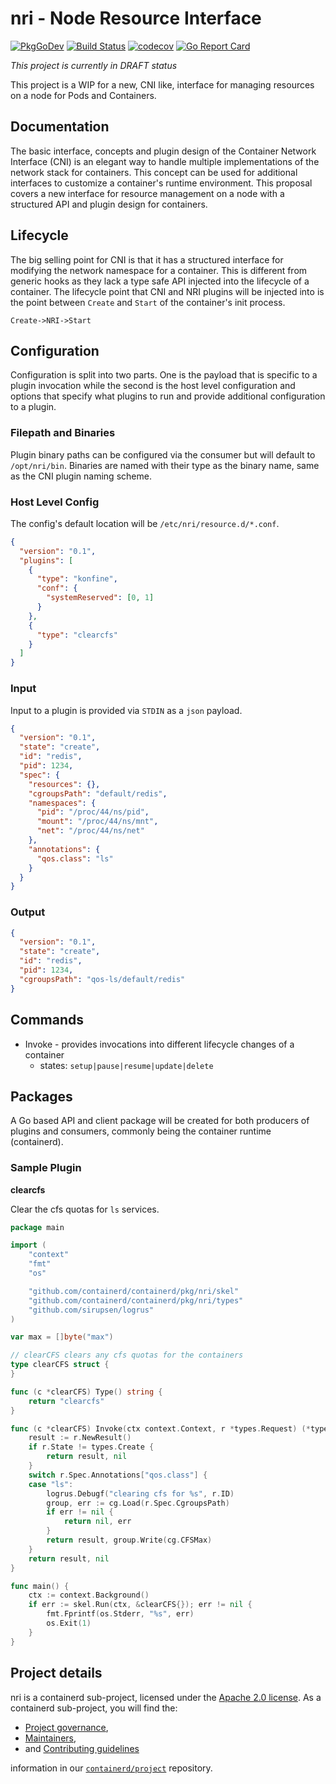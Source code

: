 # nri - Node Resource Interface

[![PkgGoDev](https://pkg.go.dev/badge/github.com/ZentriaMC/nri)](https://pkg.go.dev/github.com/ZentriaMC/nri)
[![Build Status](https://github.com/ZentriaMC/nri/workflows/CI/badge.svg)](https://github.com/ZentriaMC/nri/actions?query=workflow%3ACI)
[![codecov](https://codecov.io/gh/ZentriaMC/nri/branch/master/graph/badge.svg)](https://codecov.io/gh/ZentriaMC/nri)
[![Go Report Card](https://goreportcard.com/badge/github.com/ZentriaMC/nri)](https://goreportcard.com/report/github.com/ZentriaMC/nri)

*This project is currently in DRAFT status*

This project is a WIP for a new, CNI like, interface for managing resources on a node for Pods and Containers.

## Documentation

The basic interface, concepts and plugin design of the Container Network Interface (CNI) is an elegant way to handle multiple implementations of the network stack for containers.
This concept can be used for additional interfaces to customize a container's runtime environment.
This proposal covers a new interface for resource management on a node with a structured API and plugin design for containers.

## Lifecycle

The big selling point for CNI is that it has a structured interface for modifying the network namespace for a container.
This is different from generic hooks as they lack a type safe API injected into the lifecycle of a container.
The lifecycle point that CNI and NRI plugins will be injected into is the point between `Create` and `Start` of the container's init process.

`Create->NRI->Start`

## Configuration

Configuration is split into two parts.  One is the payload that is specific to a plugin invocation while the second is the host level configuration and options that specify what plugins to run and provide additional configuration to a plugin.

### Filepath and Binaries

Plugin binary paths can be configured via the consumer but will default to `/opt/nri/bin`.
Binaries are named with their type as the binary name, same as the CNI plugin naming scheme.

### Host Level Config

The config's default location will be `/etc/nri/resource.d/*.conf`.

```json
{
  "version": "0.1",
  "plugins": [
    {
      "type": "konfine",
      "conf": {
        "systemReserved": [0, 1]
      }
    },
    {
      "type": "clearcfs"
    }
  ]
}
```

### Input

Input to a plugin is provided via `STDIN` as a `json` payload.

```json
{
  "version": "0.1",
  "state": "create",
  "id": "redis",
  "pid": 1234,
  "spec": {
    "resources": {},
    "cgroupsPath": "default/redis",
    "namespaces": {
      "pid": "/proc/44/ns/pid",
      "mount": "/proc/44/ns/mnt",
      "net": "/proc/44/ns/net"
    },
    "annotations": {
      "qos.class": "ls"
    }
  }
}
```

### Output

```json
{
  "version": "0.1",
  "state": "create",
  "id": "redis",
  "pid": 1234,
  "cgroupsPath": "qos-ls/default/redis"
}
```

## Commands

*  Invoke - provides invocations into different lifecycle changes of a container
	- states: `setup|pause|resume|update|delete`

## Packages

A Go based API and client package will be created for both producers of plugins and consumers, commonly being the container runtime (containerd).

### Sample Plugin

**clearcfs**

Clear the cfs quotas for `ls` services.


```go
package main

import (
	"context"
	"fmt"
	"os"

	"github.com/containerd/containerd/pkg/nri/skel"
	"github.com/containerd/containerd/pkg/nri/types"
	"github.com/sirupsen/logrus"
)

var max = []byte("max")

// clearCFS clears any cfs quotas for the containers
type clearCFS struct {
}

func (c *clearCFS) Type() string {
	return "clearcfs"
}

func (c *clearCFS) Invoke(ctx context.Context, r *types.Request) (*types.Result, error) {
	result := r.NewResult()
	if r.State != types.Create {
		return result, nil
	}
	switch r.Spec.Annotations["qos.class"] {
	case "ls":
		logrus.Debugf("clearing cfs for %s", r.ID)
		group, err := cg.Load(r.Spec.CgroupsPath)
		if err != nil {
			return nil, err
		}
		return result, group.Write(cg.CFSMax)
	}
	return result, nil
}

func main() {
	ctx := context.Background()
	if err := skel.Run(ctx, &clearCFS{}); err != nil {
		fmt.Fprintf(os.Stderr, "%s", err)
		os.Exit(1)
	}
}
```

## Project details

nri is a containerd sub-project, licensed under the [Apache 2.0 license](./LICENSE).
As a containerd sub-project, you will find the:

 * [Project governance](https://github.com/containerd/project/blob/master/GOVERNANCE.md),
 * [Maintainers](https://github.com/containerd/project/blob/master/MAINTAINERS),
 * and [Contributing guidelines](https://github.com/containerd/project/blob/master/CONTRIBUTING.md)

information in our [`containerd/project`](https://github.com/containerd/project) repository.
